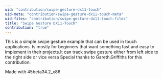 ```yaml
---
uid: "contribution/swipe-gesture-dx11-touch"
uid-meta: "contribution/swipe-gesture-dx11-touch-meta"
uid-files: "contribution/swipe-gesture-dx11-touch-files"
title: "Swipe Gesture DX11-Touch"
contribution: "true"
---
```


This is a simple swipe gesture example that can be used in touch applications. Is mostly for beginners that want something fast and easy to implement in their projects.It can track swipe gesture either from left side to the right side or vice versa  Special thanks to Gareth.Griffiths for this contribution.

Made with 45beta34.2_x86